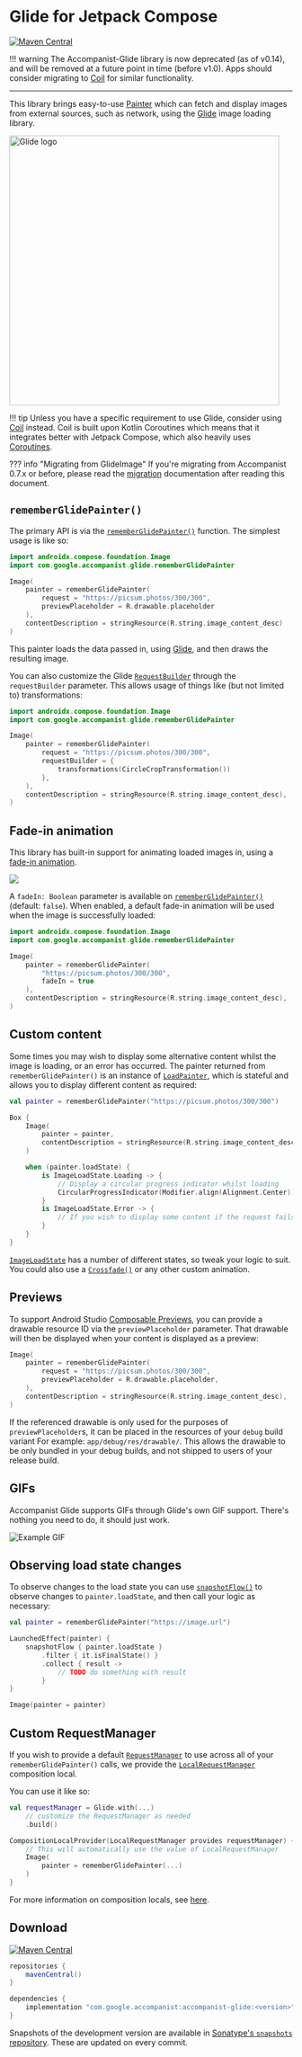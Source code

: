 # Glide for Jetpack Compose

[![Maven Central](https://img.shields.io/maven-central/v/com.google.accompanist/accompanist-glide)](https://search.maven.org/search?q=g:com.google.accompanist)

!!! warning
    The Accompanist-Glide library is now deprecated (as of v0.14), and will be removed at a future point in time (before v1.0).
    Apps should consider migrating to [Coil](https://coil-kt.github.io/coil/compose/) for similar functionality.

---

This library brings easy-to-use [Painter][painter] which can fetch and display images from external sources, such as network, using the [Glide][glide] image loading library.

<img src="https://github.com/bumptech/glide/blob/master/static/glide_logo.png?raw=true" width="480" alt="Glide logo">

!!! tip
    Unless you have a specific requirement to use Glide, consider using [Coil](coil.md) instead.
    Coil is built upon Kotlin Coroutines which means that it integrates better with
    Jetpack Compose, which also heavily uses [Coroutines](https://developer.android.com/jetpack/compose/kotlin#coroutines).

??? info "Migrating from GlideImage"
    If you're migrating from Accompanist 0.7.x or before, please read the [migration](./migration-glideimage) documentation after reading this document.

## `rememberGlidePainter()`

The primary API is via the [`rememberGlidePainter()`][rememberpainter] function. The simplest usage is like so:

```kotlin 
import androidx.compose.foundation.Image
import com.google.accompanist.glide.rememberGlidePainter

Image(
    painter = rememberGlidePainter(
        request = "https://picsum.photos/300/300",
        previewPlaceholder = R.drawable.placeholder
    ),
    contentDescription = stringResource(R.string.image_content_desc)
)
```

This painter loads the data passed in, using [Glide][glide], and then draws the resulting image.

You can also customize the Glide [`RequestBuilder`](https://bumptech.github.io/glide/javadocs/4110/com/bumptech/glide/RequestBuilder.html) through the `requestBuilder` parameter. This allows usage of things like (but not limited to) transformations:

```kotlin
import androidx.compose.foundation.Image
import com.google.accompanist.glide.rememberGlidePainter

Image(
    painter = rememberGlidePainter(
        request = "https://picsum.photos/300/300",
        requestBuilder = {
            transformations(CircleCropTransformation())
        },
    ),
    contentDescription = stringResource(R.string.image_content_desc),
)
```

## Fade-in animation

This library has built-in support for animating loaded images in, using a [fade-in animation](https://material.io/archive/guidelines/patterns/loading-images.html).

![](crossfade.gif)


A `fadeIn: Boolean` parameter is available on [`rememberGlidePainter()`][rememberpainter] (default: `false`). When enabled, a default fade-in animation will be used when the image is successfully loaded:

``` kotlin
import androidx.compose.foundation.Image
import com.google.accompanist.glide.rememberGlidePainter

Image(
    painter = rememberGlidePainter(
        "https://picsum.photos/300/300",
        fadeIn = true
    ),
    contentDescription = stringResource(R.string.image_content_desc),
)
```

## Custom content

Some times you may wish to display some alternative content whilst the image is loading, or an error has occurred. The painter returned from `rememberGlidePainter()` is an instance of [`LoadPainter`][loadpainter], which is stateful and allows you to display different content as required:


``` kotlin
val painter = rememberGlidePainter("https://picsum.photos/300/300")

Box {
    Image(
        painter = painter,
        contentDescription = stringResource(R.string.image_content_desc),
    )

    when (painter.loadState) {
        is ImageLoadState.Loading -> {
            // Display a circular progress indicator whilst loading
            CircularProgressIndicator(Modifier.align(Alignment.Center))
        }
        is ImageLoadState.Error -> {
            // If you wish to display some content if the request fails
        }
    }
}
```

[`ImageLoadState`][imageloadstate] has a number of different states, so tweak your logic to suit. You could also use a [`Crossfade()`][crossfade] or any other custom animation.

## Previews

To support Android Studio [Composable Previews](https://developer.android.com/jetpack/compose/tooling), you can provide a drawable resource ID via the `previewPlaceholder` parameter. That drawable will then be displayed when your content is displayed as a preview:

```kotlin
Image(
    painter = rememberGlidePainter(
        request = "https://picsum.photos/300/300",
        previewPlaceholder = R.drawable.placeholder,
    ),
    contentDescription = stringResource(R.string.image_content_desc),
)
```

If the referenced drawable is only used for the purposes of `previewPlaceholder`s, it can be placed in the resources of your `debug` build variant For example: `app/debug/res/drawable/`. This allows the drawable to be only bundled in your debug builds, and not shipped to users of your release build.

## GIFs

Accompanist Glide supports GIFs through Glide's own GIF support. There's nothing you need to do, it should just work.

![Example GIF](https://media.giphy.com/media/6oMKugqovQnjW/giphy.gif)

## Observing load state changes

To observe changes to the load state you can use [`snapshotFlow()`][snapshotflow] to observe changes to `painter.loadState`, and then call your logic as necessary:

``` kotlin
val painter = rememberGlidePainter("https://image.url")

LaunchedEffect(painter) {
    snapshotFlow { painter.loadState }
        .filter { it.isFinalState() }
        .collect { result ->
            // TODO do something with result
        }
}

Image(painter = painter)
```

## Custom RequestManager

If you wish to provide a default [`RequestManager`](https://bumptech.github.io/glide/javadocs/4120/com/bumptech/glide/RequestManager.html) to use across all of your `rememberGlidePainter()`
calls, we provide the [`LocalRequestManager`][local] composition local.

You can use it like so:

``` kotlin
val requestManager = Glide.with(...)
    // customize the RequestManager as needed
    .build()

CompositionLocalProvider(LocalRequestManager provides requestManager) {
    // This will automatically use the value of LocalRequestManager
    Image(
        painter = rememberGlidePainter(...)
    )
}
```

For more information on composition locals, see [here](https://developer.android.com/reference/kotlin/androidx/compose/runtime/CompositionLocal).

## Download

[![Maven Central](https://img.shields.io/maven-central/v/com.google.accompanist/accompanist-glide)](https://search.maven.org/search?q=g:com.google.accompanist)

```groovy
repositories {
    mavenCentral()
}

dependencies {
    implementation "com.google.accompanist:accompanist-glide:<version>"
}
```

Snapshots of the development version are available in [Sonatype's `snapshots` repository][snap]. These are updated on every commit.

  [compose]: https://developer.android.com/jetpack/compose
  [snap]: https://oss.sonatype.org/content/repositories/snapshots/com/google/accompanist/accompanist-glide/
  [glide]: https://bumptech.github.io/glide/
  [rememberpainter]: ../api/glide/glide/com.google.accompanist.glide/remember-glide-painter.html
  [imageloadstate]: ../api/imageloading-core/imageloading-core/com.google.accompanist.imageloading/-image-load-state/index.html
  [loadpainter]: ../api/imageloading-core/imageloading-core/com.google.accompanist.imageloading/-load-painter/index.html
  [local]: ../api/glide/glide/com.google.accompanist.glide/-local-request-manager.html
  [crossfade]: https://developer.android.com/reference/kotlin/androidx/compose/animation/package-summary#crossfade
  [painter]: https://developer.android.com/reference/kotlin/androidx/compose/ui/graphics/painter/Painter
  [snapshotflow]: https://developer.android.com/reference/kotlin/androidx/compose/runtime/package-summary#snapshotflow

